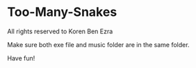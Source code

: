 # Too-Many-Snakes
All rights reserved to Koren Ben Ezra

Make sure both exe file and music folder are in the same folder.

Have fun!
